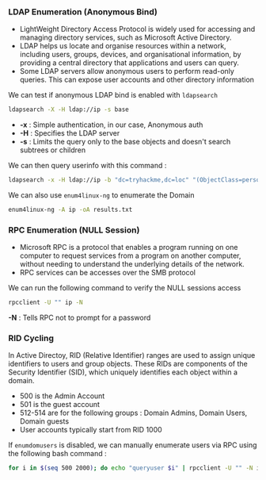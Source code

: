 
### LDAP Enumeration (Anonymous Bind)

- LightWeight Directory Access Protocol is widely used for accessing and managing directory services, such as Microsoft Active Directory. 
- LDAP helps us locate and organise resources within a network, including users, groups, devices, and organisational information, by providing a central directory that applications and users can query. 
- Some LDAP servers allow anonymous users to perform read-only queries. This can expose user accounts and other directory information



We can test if anonymous LDAP bind is enabled with `ldapsearch`

```bash
ldapsearch -X -H ldap://ip -s base
```


- **-x** : Simple authentication, in our case, Anonymous auth
- **-H** : Specifies the LDAP server
- **-s** : Limits the query only to the base objects and doesn't search subtrees or children



We can then query userinfo with this command :

```bash
ldapsearch -x -H ldap://ip -b "dc=tryhackme,dc=loc" "(ObjectClass=person)"
```




We can also use `enum4linux-ng` to enumerate the Domain

```bash
enum4linux-ng -A ip -oA results.txt
```





### RPC Enumeration (NULL Session)

- Microsoft RPC is a protocol that enables a program running on one computer to request services from a program on another computer, without needing to understand the underlying details of the network.
- RPC services can be accesses over the SMB protocol


We can run the following command to verify the NULL sessions access

```bash
rpcclient -U "" ip -N
```


**-N** : Tells RPC not to prompt for a password






### RID Cycling

In Active Directoy, RID (Relative Identifier) ranges are used to assign unique identifiers to users and group objects. These RIDs are components of the Security Identifier (SID), which uniquely identifies each object within a domain. 


- 500 is the Admin Account
- 501 is the guest account
- 512-514 are for the following groups : Domain Admins, Domain Users, Domain guests
- User accounts typically start from RID 1000


If `enumdomusers` is disabled, we can manually enumerate users via RPC using the following bash command :

```bash
for i in $(seq 500 2000); do echo "queryuser $i" | rpcclient -U "" -N ip 2>/dev/null | grep -i "User Name"; done
```